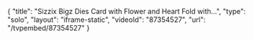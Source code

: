 {
    "title": "Sizzix Bigz Dies Card with Flower and Heart Fold with...",
    "type": "solo",
    "layout": "iframe-static",
    "videoId": "87354527",
    "url": "\/tvpembed\/87354527"
}